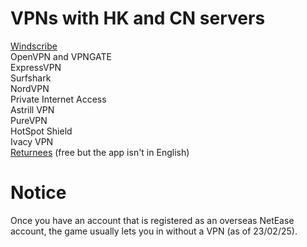 # VPNs with HK and CN servers
[Windscribe](https://windscribe.com/) \
OpenVPN and VPNGATE        
ExpressVPN         
Surfshark           
NordVPN          
Private Internet Access          
Astrill VPN            
PureVPN             
HotSpot Shield               
Ivacy VPN         
[Returnees](https://haigui.in/) (free but the app isn't in English)
# Notice  
Once you have an account that is registered as an overseas NetEase account, the game usually lets you in without a VPN (as of 23/02/25).

